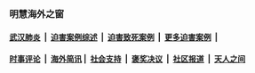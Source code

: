 
### 明慧海外之窗

####  [武汉肺炎](indexes/365.md?t=04040600) &nbsp;|&nbsp;  [迫害案例综述](indexes/328.md?t=04040600) &nbsp;|&nbsp; [迫害致死案例](indexes/277.md?t=04040600)  &nbsp;|&nbsp; [更多迫害案例](indexes/81.md?t=04040600)  &nbsp;|&nbsp; 
####  [时事评论](indexes/19.md?t=04040600) &nbsp;|&nbsp; [海外简讯](indexes/245.md?t=04040600)&nbsp;|&nbsp;  [社会支持](indexes/140.md?t=04040600) &nbsp;|&nbsp; [褒奖决议](indexes/282.md?t=04040600) &nbsp;|&nbsp; [社区报道](indexes/91.md?t=04040600)  &nbsp;|&nbsp; [天人之间](indexes/78.md?t=04040600) 

